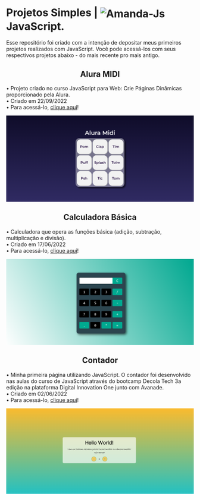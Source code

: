 # Projetos Simples | <img align="center" alt="Amanda-Js" height="35" width="45" src="https://cdn.jsdelivr.net/gh/devicons/devicon/icons/javascript/javascript-original.svg">JavaScript.</h1>

<p> Esse repositório foi criado com a intenção de depositar meus primeiros projetos realizados com JavaScript. Você pode acessá-los com seus respectivos projetos abaixo - do mais recente pro mais antigo. </p>

<h2 align="center">Alura MIDI</h2>
<p>• Projeto criado no curso JavaScript para Web: Crie Páginas Dinâmicas proporcionado pela Alura.
<br>
• Criado em 22/09/2022
<br>
• Para acessá-lo, <a href="https://amandavsadev.github.io/projetosSimples-JS/aluraMidi">clique aqui</a>! </p>
<img align="center" alt="aluraMidi" src="aluraMidi/aluraMidi.png"> <br>

<h2 align="center">Calculadora Básica</h2>
<p>• Calculadora que opera as funções básica (adição, subtração, multiplicação e divisão).
<br>
• Criado em 17/06/2022
<br>
• Para acessá-lo, <a href="https://amandavsadev.github.io/projetosSimples-JS/calculadoraBasica">clique aqui</a>! </p>
<img align="center" alt="calculadora" src="calculadoraBasica/calculadoraBasica.png"> <br>


<h2 align="center">Contador</h2>
<p>• Minha primeira página utilizando JavaScript. O contador foi desenvolvido nas aulas do curso de JavaScript através do bootcamp Decola Tech 3a edição na plataforma Digital Innovation One junto com Avanade. 
<br>
• Criado em 02/06/2022
<br>
• Para acessá-lo, <a href="https://amandavsadev.github.io/projetosSimples-JS/contador">clique aqui</a>! </p>
<img align="center" alt="contador" src="contador/contador.png">
